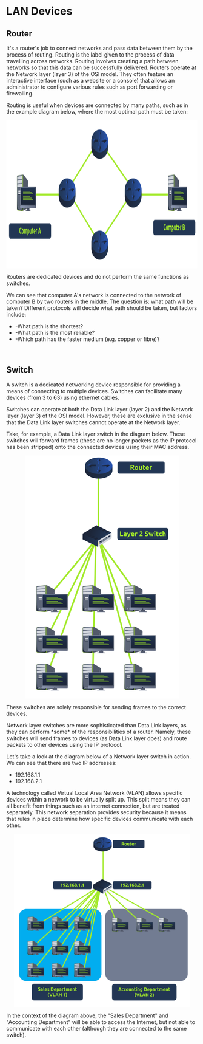 # LAN Devices

## Router

It's a router's job to connect networks and pass data between them by the process of routing. Routing is the label given to the process of data travelling across networks. Routing involves creating a path between networks so that this data can be successfully delivered. Routers operate at the Network layer (layer 3) of the OSI model. They often feature an interactive interface (such as a website or a console) that allows an administrator to configure various rules such as port forwarding or firewalling.

Routing is useful when devices are connected by many paths, such as in the example diagram below, where the most optimal path must be taken:

<img src="../../_resources/a47c8c191d308906d91f680a5811e492.svg" alt="a47c8c191d308906d91f680a5811e492.svg" width="582" height="390" style="display: block; margin: 0 auto;" class="jop-noMdConv">

Routers are dedicated devices and do not perform the same functions as switches.

We can see that computer A's network is connected to the network of computer B by two routers in the middle. The question is: what path will be taken? Different protocols will decide what path should be taken, but factors include:

- \-What path is the shortest?
- \-What path is the most reliable?
- \-Which path has the faster medium (e.g. copper or fibre)?

&nbsp;

## Switch

A switch is a dedicated networking device responsible for providing a means of connecting to multiple devices. Switches can facilitate many devices (from 3 to 63) using ethernet cables.

Switches can operate at both the Data Link layer (layer 2) and the Network layer (layer 3) of the OSI model. However, these are exclusive in the sense that the Data Link layer switches cannot operate at the Network layer.

Take, for example, a Data Link layer switch in the diagram below. These switches will forward frames (these are no longer packets as the IP protocol has been stripped) onto the connected devices using their MAC address.

<img src="../../_resources/3a3ae0931ed3c36abad80b3cde33dfeb.svg" alt="3a3ae0931ed3c36abad80b3cde33dfeb.svg" width="405" height="640" style="display: block; margin: 0 auto;" class="jop-noMdConv">

These switches are solely responsible for sending frames to the correct devices.

Network layer switches are more sophisticated than Data Link layers, as they can perform \*some\* of the responsibilities of a router. Namely, these switches will send frames to devices (as Data Link layer does) and route packets to other devices using the IP protocol.

Let's take a look at the diagram below of a Network layer switch in action. We can see that there are two IP addresses:

- 192.168.1.1
- 192.168.2.1

A technology called Virtual Local Area Network (VLAN) allows specific devices within a network to be virtually split up. This split means they can all benefit from things such as an internet connection, but are treated separately. This network separation provides security because it means that rules in place determine how specific devices communicate with each other.

<img src="../../_resources/008ae2ff118eeb5680db5fa478fd925d.svg" alt="008ae2ff118eeb5680db5fa478fd925d.svg" width="464" height="456" class="jop-noMdConv" style="display: block; margin: 0 auto;">

In the context of the diagram above, the "Sales Department" and "Accounting Department" will be able to access the Internet, but not able to communicate with each other (although they are connected to the same switch).